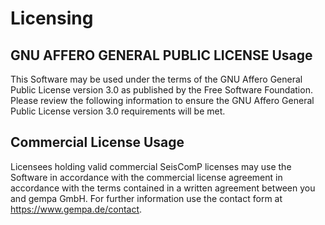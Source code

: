 # Licensing

## GNU AFFERO GENERAL PUBLIC LICENSE Usage

This Software may be used under the terms of the GNU Affero General Public
License version 3.0 as published by the Free Software Foundation. Please
review the following information to ensure the GNU Affero General Public
License version 3.0 requirements will be met.

## Commercial License Usage

Licensees holding valid commercial SeisComP licenses may use the Software in
accordance with the commercial license agreement in accordance with the terms
contained in a written agreement between you and gempa GmbH. For further
information use the contact form at https://www.gempa.de/contact.
